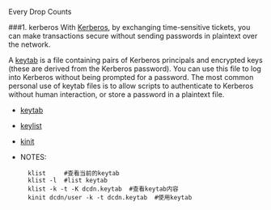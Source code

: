 Every Drop Counts

###1. kerberos
With [Kerberos](https://kb.iu.edu/d/acjj), by exchanging time-sensitive tickets, you can make transactions secure without sending passwords in plaintext over the network.

A [keytab](https://kb.iu.edu/d/aumh) is a file containing pairs of Kerberos principals and encrypted keys (these are derived from the Kerberos password). You can use this file to log into Kerberos without being prompted for a password. The most common personal use of keytab files is to allow scripts to authenticate to Kerberos without human interaction, or store a password in a plaintext file. 

- [keytab](https://kb.iu.edu/d/aumh)
- [keylist](http://docs.oracle.com/javase/7/docs/technotes/tools/windows/klist.html)
- [kinit](http://www.lehman.cuny.edu/cgi-bin/man-cgi?kinit+1)
- NOTES:
    
        klist     #查看当前的keytab
        klist -l  #list keytab
        klist -k -t -K dcdn.keytab  #查看keytab内容
        kinit dcdn/user -k -t dcdn.keytab  #使用keytab

